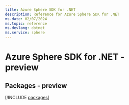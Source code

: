 ```yaml
---
title: Azure Sphere SDK for .NET
description: Reference for Azure Sphere SDK for .NET
ms.date: 02/07/2024
ms.topic: reference
ms.devlang: dotnet
ms.service: sphere
---
```

# Azure Sphere SDK for .NET - preview
## Packages - preview
[!INCLUDE [packages](sphere-index.md)]